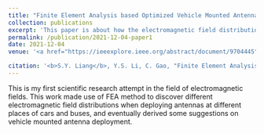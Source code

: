 ```yaml
---
title: "Finite Element Analysis based Optimized Vehicle Mounted Antenna Deployment"
collection: publications
excerpt: 'This paper is about how the electromagnetic field distribution is affected by different antenna deployment positions of the vehicle.'
permalink: /publication/2021-12-04-paper1
date: 2021-12-04
venue: '<a href="https://ieeexplore.ieee.org/abstract/document/9704445">Get the paper</a> IEEE International Symposium on Antennas and Propagation and USNC-URSI Radio Science Meeting (APS/URSI)'

citation: '<b>S.Y. Liang</b>, Y.S. Li, C. Gao, "Finite Element Analysis based Optimized Vehicle Mounted Antenna Deployment," IEEE International Symposium on Antennas and Propagation and USNC-URSI Radio Science Meeting (APS/URSI), 2021.'
---
```


This is my first scientific research attempt in the field of electromagnetic fields. This work made use of FEA method to discover different electromagnetic field distributions when deploying antennas at different places of cars and buses, and eventually derived some suggestions on vehicle mounted antenna deployment. 
